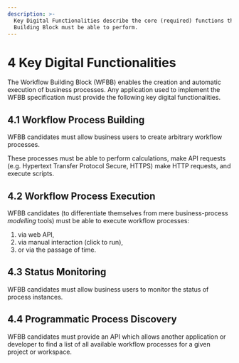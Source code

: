 ```yaml
---
description: >-
  Key Digital Functionalities describe the core (required) functions that this
  Building Block must be able to perform.
---
```


# 4 Key Digital Functionalities

The Workflow Building Block (WFBB) enables the creation and automatic execution
of business processes. Any application used to implement the WFBB specification
must provide the following key digital functionalities.

## 4.1 Workflow Process Building

WFBB candidates must allow business users to create arbitrary workflow
processes.

These processes must be able to perform calculations, make API requests (e.g.
Hypertext Transfer Protocol Secure, HTTPS) make HTTP requests, and execute
scripts.

## 4.2 Workflow Process Execution

WFBB candidates (to differentiate themselves from mere business-process
_modelling_ tools) must be able to execute workflow processes:

1. via web API,
2. via manual interaction (click to run),
3. or via the passage of time.

## 4.3 Status Monitoring

WFBB candidates must allow business users to monitor the status of process
instances.

## 4.4 Programmatic Process Discovery

WFBB candidates must provide an API which allows another application or
developer to find a list of all available workflow processes for a given project
or workspace.
